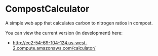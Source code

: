 CompostCalculator
=================

A simple web app that calculates carbon to nitrogen ratios in compost.

You can view the current version (in development) here:
* http://ec2-54-69-104-124.us-west-2.compute.amazonaws.com/calculator/

